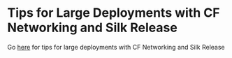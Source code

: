 # Tips for Large Deployments with CF Networking and Silk Release


Go [here](https://github.com/cloudfoundry/cf-networking-release/blob/develop/docs/large_deployments.md) for tips for large deployments with CF Networking and Silk Release
